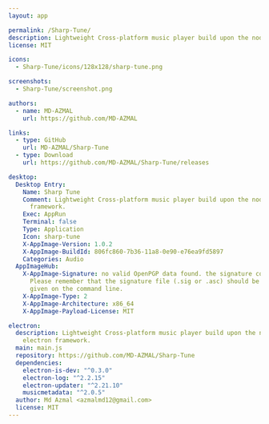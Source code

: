 ```yaml
---
layout: app

permalink: /Sharp-Tune/
description: Lightweight Cross-platform music player build upon the node using the electron framework.
license: MIT

icons:
  - Sharp-Tune/icons/128x128/sharp-tune.png

screenshots:
  - Sharp-Tune/screenshot.png

authors:
  - name: MD-AZMAL
    url: https://github.com/MD-AZMAL

links:
  - type: GitHub
    url: MD-AZMAL/Sharp-Tune
  - type: Download
    url: https://github.com/MD-AZMAL/Sharp-Tune/releases

desktop:
  Desktop Entry:
    Name: Sharp Tune
    Comment: Lightweight Cross-platform music player build upon the node using the electron
      framework.
    Exec: AppRun
    Terminal: false
    Type: Application
    Icon: sharp-tune
    X-AppImage-Version: 1.0.2
    X-AppImage-BuildId: 806fc860-7b36-11a8-0e90-e76ea9fd5897
    Categories: Audio
  AppImageHub:
    X-AppImage-Signature: no valid OpenPGP data found. the signature could not be verified.
      Please remember that the signature file (.sig or .asc) should be the first file
      given on the command line.
    X-AppImage-Type: 2
    X-AppImage-Architecture: x86_64
    X-AppImage-Payload-License: MIT

electron:
  description: Lightweight Cross-platform music player build upon the node using the
    electron framework.
  main: main.js
  repository: https://github.com/MD-AZMAL/Sharp-Tune
  dependencies:
    electron-is-dev: "^0.3.0"
    electron-log: "^2.2.15"
    electron-updater: "^2.21.10"
    musicmetadata: "^2.0.5"
  author: Md Azmal <azmalmd12@gmail.com>
  license: MIT
---
```

